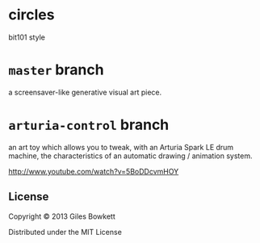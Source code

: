 # circles

bit101 style

# `master` branch

a screensaver-like generative visual art piece.

# `arturia-control` branch

an art toy which allows you to tweak, with an Arturia Spark LE drum machine, the
characteristics of an automatic drawing / animation system.

http://www.youtube.com/watch?v=5BoDDcvmHOY

## License

Copyright © 2013 Giles Bowkett

Distributed under the MIT License

